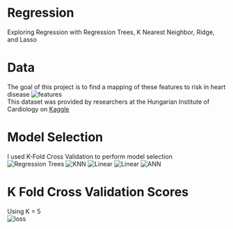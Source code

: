 # Regression
Exploring Regression with Regression Trees, K Nearest Neighbor, Ridge, and Lasso

# Data
The goal of this project is to find a mapping of these features to risk in heart disease
![features](https://i.imgur.com/bhtSYvB.png) <br/>
This dataset was provided by researchers at the Hungarian Institute of Cardiology on [Kaggle](https://www.kaggle.com/ronitf/heart-disease-uci)

# Model Selection
I used K-Fold Cross Validation to perform model selection
![Regression Trees](https://i.imgur.com/ASkGAGE.png)
![KNN](https://i.imgur.com/wf0fkLr.png)
![Linear](https://i.imgur.com/Lc8xdFo.png)
![Linear](https://i.imgur.com/xHET8As.png)
![ANN](https://i.imgur.com/j67cGhn.png)

# K Fold Cross Validation Scores
Using K = 5 </br>
![loss](https://i.imgur.com/euBrTS9.png)

